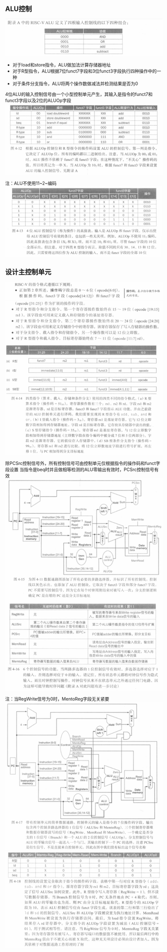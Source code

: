 ## ALU控制
![图 1](../../images/d962f916985c9394fba69eb120afe196f32c107ac934c9c8cf89294bea2c88ba.png)  
* 对于load和store指令，ALU做加法计算存储器地址
* 对于R型指令，ALU根据7位funct7字段和3位funct3字段执行四种操作中的一种
* 对于条件分支指令，ALU将两个操作数做减法并检测结果是否为0

4位ALU的输入控制信号由一个小型控制单元产生，其输入是指令的funct7和funct3字段以及2位的ALUOp字段
![图 2](../../images/556aafa68251282e77bbb4d6d5704569bf75a50cbed790693daaf44281e652ab.png)  

注：ALU不使用11~2~编码
![图 3](../../images/f270d7bd72fff6ff1ed4bfb56f3ba5b653011d76e3229a332c7cb428ad1b23dd.png)  
## 设计主控制单元
![图 4](../../images/45f72c2e3e4b59dc004e9cda3b6de6161317f4fe5289497ab8409f417e592038.png)  
![图 5](../../images/a0886625f8bf9e754307c5e9a17ce600af8bdc0ac1a8c4005bbaa6d4e31fe463.png)  

除PCSrc控制信号外，所有控制信号可由控制单元仅根据指令的操作码和funct字段设置
当指令是beq时并且做相等检测的ALU零输出有效时，PCSrc控制信号有效
![图 6](../../images/075a02a125a29eb8ccbb3b269913505e9e960784aba2dae00acf7aea4ff2f1b3.png)  
![图 7](../../images/ce4522d017dffd2c82f11e32b4d86b4a925cd709427edeefcc99a4a4b260702f.png)  

注：当RegWrite信号为0时，MentoReg字段无关紧要
![图 8](../../images/5fc74a68cecd22fa0a6c33064b60a25352154645d5d4cec6c29ccbca72289634.png)  
![图 9](../../images/fa7fa62d700de19bf37d8fa47a0481766f27abf1a3b2b540f1b148e187e55a3a.png)  
